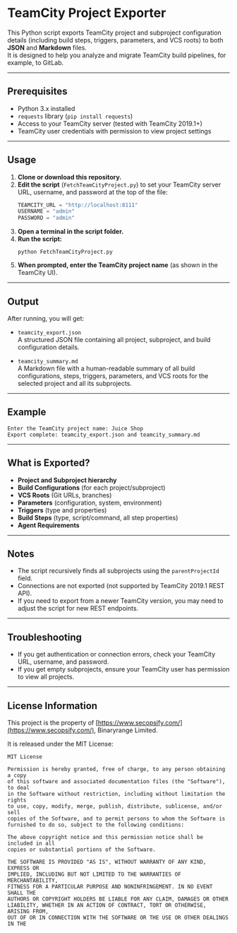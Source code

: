 # TeamCity Project Exporter

This Python script exports TeamCity project and subproject configuration details (including build steps, triggers, parameters, and VCS roots) to both **JSON** and **Markdown** files.  
It is designed to help you analyze and migrate TeamCity build pipelines, for example, to GitLab.

---

## Prerequisites

- Python 3.x installed
- `requests` library (`pip install requests`)
- Access to your TeamCity server (tested with TeamCity 2019.1+)
- TeamCity user credentials with permission to view project settings

---

## Usage

1. **Clone or download this repository.**
2. **Edit the script** (`FetchTeamCityProject.py`) to set your TeamCity server URL, username, and password at the top of the file:
    ```python
    TEAMCITY_URL = "http://localhost:8111"
    USERNAME = "admin"
    PASSWORD = "admin"
    ```
3. **Open a terminal in the script folder.**
4. **Run the script:**
    ```
    python FetchTeamCityProject.py
    ```
5. **When prompted, enter the TeamCity project name** (as shown in the TeamCity UI).

---

## Output

After running, you will get:

- `teamcity_export.json`  
  A structured JSON file containing all project, subproject, and build configuration details.

- `teamcity_summary.md`  
  A Markdown file with a human-readable summary of all build configurations, steps, triggers, parameters, and VCS roots for the selected project and all its subprojects.

---

## Example

```
Enter the TeamCity project name: Juice Shop
Export complete: teamcity_export.json and teamcity_summary.md
```

---

## What is Exported?

- **Project and Subproject hierarchy**
- **Build Configurations** (for each project/subproject)
- **VCS Roots** (Git URLs, branches)
- **Parameters** (configuration, system, environment)
- **Triggers** (type and properties)
- **Build Steps** (type, script/command, all step properties)
- **Agent Requirements**

---

## Notes

- The script recursively finds all subprojects using the `parentProjectId` field.
- Connections are not exported (not supported by TeamCity 2019.1 REST API).
- If you need to export from a newer TeamCity version, you may need to adjust the script for new REST endpoints.

---

## Troubleshooting

- If you get authentication or connection errors, check your TeamCity URL, username, and password.
- If you get empty subprojects, ensure your TeamCity user has permission to view all projects.

---

## License Information

This project is the property of [https://www.secopsify.com/](https://www.secopsify.com/), Binaryrange Limited.

It is released under the MIT License:

```
MIT License

Permission is hereby granted, free of charge, to any person obtaining a copy
of this software and associated documentation files (the "Software"), to deal
in the Software without restriction, including without limitation the rights
to use, copy, modify, merge, publish, distribute, sublicense, and/or sell
copies of the Software, and to permit persons to whom the Software is
furnished to do so, subject to the following conditions:

The above copyright notice and this permission notice shall be included in all
copies or substantial portions of the Software.

THE SOFTWARE IS PROVIDED "AS IS", WITHOUT WARRANTY OF ANY KIND, EXPRESS OR
IMPLIED, INCLUDING BUT NOT LIMITED TO THE WARRANTIES OF MERCHANTABILITY,
FITNESS FOR A PARTICULAR PURPOSE AND NONINFRINGEMENT. IN NO EVENT SHALL THE
AUTHORS OR COPYRIGHT HOLDERS BE LIABLE FOR ANY CLAIM, DAMAGES OR OTHER
LIABILITY, WHETHER IN AN ACTION OF CONTRACT, TORT OR OTHERWISE, ARISING FROM,
OUT OF OR IN CONNECTION WITH THE SOFTWARE OR THE USE OR OTHER DEALINGS IN THE
```